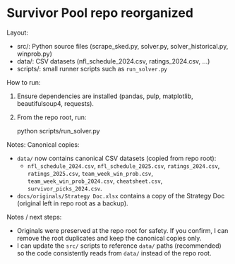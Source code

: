 # Survivor Pool repo reorganized

Layout:
- src/: Python source files (scrape_sked.py, solver.py, solver_historical.py, winprob.py)
- data/: CSV datasets (nfl_schedule_2024.csv, ratings_2024.csv, ...)
- scripts/: small runner scripts such as `run_solver.py`

How to run:
1. Ensure dependencies are installed (pandas, pulp, matplotlib, beautifulsoup4, requests).
2. From the repo root, run:

    python scripts/run_solver.py

Notes:
Canonical copies:
- `data/` now contains canonical CSV datasets (copied from repo root):
    - `nfl_schedule_2024.csv`, `nfl_schedule_2025.csv`, `ratings_2024.csv`, `ratings_2025.csv`, `team_week_win_prob.csv`, `team_week_win_prob_2024.csv`, `cheatsheet.csv`, `survivor_picks_2024.csv`.
- `docs/originals/Strategy Doc.xlsx` contains a copy of the Strategy Doc (original left in repo root as a backup).

Notes / next steps:
- Originals were preserved at the repo root for safety. If you confirm, I can remove the root duplicates and keep the canonical copies only.
- I can update the `src/` scripts to reference `data/` paths (recommended) so the code consistently reads from `data/` instead of the repo root.
